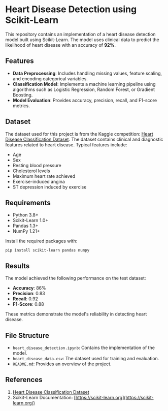 # Heart Disease Detection using Scikit-Learn

This repository contains an implementation of a heart disease detection model built using Scikit-Learn. The model uses clinical data to predict the likelihood of heart disease with an accuracy of **92%**.

## Features

- **Data Preprocessing**: Includes handling missing values, feature scaling, and encoding categorical variables.
- **Classification Model**: Implements a machine learning pipeline using algorithms such as Logistic Regression, Random Forest, or Gradient Boosting.
- **Model Evaluation**: Provides accuracy, precision, recall, and F1-score metrics.

## Dataset

The dataset used for this project is from the Kaggle competition: [Heart Disease Classification Dataset](https://www.kaggle.com/datasets/sumaiyatasmeem/heart-disease-classification-dataset). The dataset contains clinical and diagnostic features related to heart disease. Typical features include:

- Age
- Sex
- Resting blood pressure
- Cholesterol levels
- Maximum heart rate achieved
- Exercise-induced angina
- ST depression induced by exercise

## Requirements

- Python 3.8+
- Scikit-Learn 1.0+
- Pandas 1.3+
- NumPy 1.21+

Install the required packages with:

```
pip install scikit-learn pandas numpy
```

## Results

The model achieved the following performance on the test dataset:

- **Accuracy**: 86%
- **Precision**: 0.83
- **Recall**: 0.92
- **F1-Score**: 0.88

These metrics demonstrate the model's reliability in detecting heart disease.

## File Structure

- `heart_disease_detection.ipynb`: Contains the implementation of the model.
- `heart_disease_data.csv`: The dataset used for training and evaluation.
- `README.md`: Provides an overview of the project.

## References

1. [Heart Disease Classification Dataset](https://www.kaggle.com/datasets/sumaiyatasmeem/heart-disease-classification-dataset)
2. Scikit-Learn Documentation: [https://scikit-learn.org](https://scikit-learn.org/)
